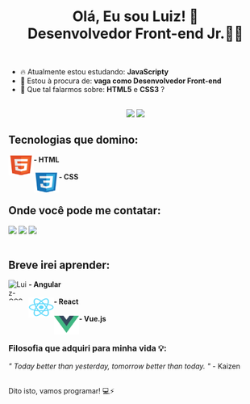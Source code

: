 <h1 align="center">Olá, Eu sou Luiz! 👋 <br> Desenvolvedor Front-end Jr.👨‍💻</h1>
<br>

- 🔥 Atualmente estou estudando: **JavaScripty**
- 💼 Estou à procura de: **vaga como Desenvolvedor Front-end**
- 💬 Que tal falarmos sobre: **HTML5** e **CSS3** ?
<br>

<div align="center">
  <a href="https://github.com/luizmeraki"></a>
  <img height="150em" src="https://github-readme-stats.vercel.app/api?username=LuizMeraki&show_icons=true&theme=radical&include_all_commits=true&count_private=true"/>
  <img height="150em" src="https://github-readme-stats.vercel.app/api/top-langs/?username=LuizMeraki&layout=compact&langs_count=7&theme=radical"/>
</div>

<h2>Tecnologias que domino:</h2>
<div>
  <strong>- HTML</strong><img align="left" alt="Luiz-HTML" height="40" width="50" src="https://raw.githubusercontent.com/devicons/devicon/master/icons/html5/html5-original.svg">
  <br>
    <br>
  <strong>- CSS</strong><img align="left" alt="Luiz-CSS" height="40" width="50" src="https://raw.githubusercontent.com/devicons/devicon/master/icons/css3/css3-original.svg">
</div>
<br>

<h2>Onde você pode me contatar:</h2>    

<div>
  <a href="https://www.linkedin.com/in/luiz-henrique-a77732240" target="_blank"><img src="https://img.shields.io/badge/-LinkedIn-%230077B5?style=for-the-badge&logo=linkedin&logoColor=white" target="_blank"></a>
  <a href = "mailto:luizollvrsantos@gmail.com"><img src="https://img.shields.io/badge/-Gmail-%23333?style=for-the-badge&logo=gmail&logoColor=red" target="_blank"></a>
  <a href="https://instagram.com/luizmeraki" target="_blank"><img src="https://img.shields.io/badge/-Instagram-%23E4405F?style=for-the-badge&logo=instagram&logoColor=white" target="_blank"></a>
</div>
 <br>
 
 <h2>Breve irei aprender:</h2>
 <div>
  <strong>- Angular</strong><img align="left" alt="Luiz-CSS" height="40" width="40" src="https://avatars1.githubusercontent.com/u/139426?s=280&v=4">
</svg-icon>
  <br>
  <br>
  <strong>- React</strong><img align="left" alt="Luiz-CSS" height="40" width="50" src="https://raw.githubusercontent.com/devicons/devicon/master/icons/react/react-original.svg">
  <br>
  <br>
  <strong>- Vue.js</strong><img align="left" alt="Luiz-CSS" height="40" width="50" src="https://raw.githubusercontent.com/devicons/devicon/master/icons/vuejs/vuejs-original.svg">
</div>
<br>

<h3>Filosofia que adquiri para minha vida 💡:</h3>
<em>" Today better than yesterday, tomorrow better than today. "</em> - Kaizen

<br>
<br>

Dito isto, vamos programar! 💻⚡
